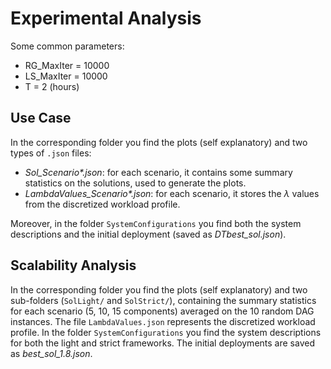# Experimental Analysis

Some common parameters:
- RG_MaxIter = 10000
- LS_MaxIter = 10000
- T = 2 (hours)

## Use Case
In the corresponding folder you find the plots (self explanatory) and two types of `.json` files:
- _Sol_Scenario*.json_: for each scenario, it contains some summary statistics on the solutions, used to generate the plots.
- _LambdaValues_Scenario*.json_: for each scenario, it stores the $\lambda$ values from the discretized workload profile.

Moreover, in the folder `SystemConfigurations` you find both the system descriptions and the initial deployment (saved as _DTbest_sol.json_).

## Scalability Analysis
In the corresponding folder you find the plots (self explanatory) and two sub-folders (`SolLight/` and `SolStrict/`), containing the summary statistics for each scenario (5, 10, 15 components) averaged on the 10 random DAG instances. The file `LambdaValues.json` represents the discretized workload profile. In the folder `SystemConfigurations` you find the system descriptions for both the light and strict frameworks. The initial deployments are saved as _best_sol_1.8.json_.
